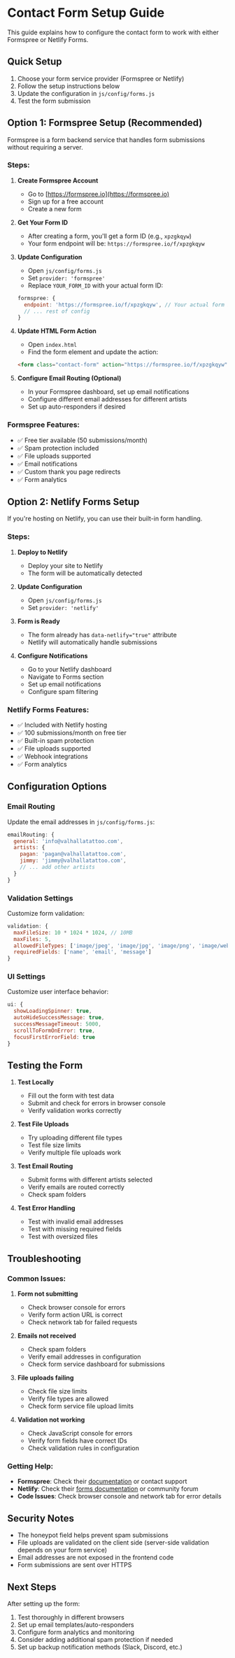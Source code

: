 # Contact Form Setup Guide

This guide explains how to configure the contact form to work with either Formspree or Netlify Forms.

## Quick Setup

1. Choose your form service provider (Formspree or Netlify)
2. Follow the setup instructions below
3. Update the configuration in `js/config/forms.js`
4. Test the form submission

## Option 1: Formspree Setup (Recommended)

Formspree is a form backend service that handles form submissions without requiring a server.

### Steps:

1. **Create Formspree Account**
   - Go to [https://formspree.io](https://formspree.io)
   - Sign up for a free account
   - Create a new form

2. **Get Your Form ID**
   - After creating a form, you'll get a form ID (e.g., `xpzgkqyw`)
   - Your form endpoint will be: `https://formspree.io/f/xpzgkqyw`

3. **Update Configuration**
   - Open `js/config/forms.js`
   - Set `provider: 'formspree'`
   - Replace `YOUR_FORM_ID` with your actual form ID:
   ```javascript
   formspree: {
     endpoint: 'https://formspree.io/f/xpzgkqyw', // Your actual form ID
     // ... rest of config
   }
   ```

4. **Update HTML Form Action**
   - Open `index.html`
   - Find the form element and update the action:
   ```html
   <form class="contact-form" action="https://formspree.io/f/xpzgkqyw" method="POST" novalidate>
   ```

5. **Configure Email Routing (Optional)**
   - In your Formspree dashboard, set up email notifications
   - Configure different email addresses for different artists
   - Set up auto-responders if desired

### Formspree Features:
- ✅ Free tier available (50 submissions/month)
- ✅ Spam protection included
- ✅ File uploads supported
- ✅ Email notifications
- ✅ Custom thank you page redirects
- ✅ Form analytics

## Option 2: Netlify Forms Setup

If you're hosting on Netlify, you can use their built-in form handling.

### Steps:

1. **Deploy to Netlify**
   - Deploy your site to Netlify
   - The form will be automatically detected

2. **Update Configuration**
   - Open `js/config/forms.js`
   - Set `provider: 'netlify'`

3. **Form is Ready**
   - The form already has `data-netlify="true"` attribute
   - Netlify will automatically handle submissions

4. **Configure Notifications**
   - Go to your Netlify dashboard
   - Navigate to Forms section
   - Set up email notifications
   - Configure spam filtering

### Netlify Forms Features:
- ✅ Included with Netlify hosting
- ✅ 100 submissions/month on free tier
- ✅ Built-in spam protection
- ✅ File uploads supported
- ✅ Webhook integrations
- ✅ Form analytics

## Configuration Options

### Email Routing

Update the email addresses in `js/config/forms.js`:

```javascript
emailRouting: {
  general: 'info@valhallatattoo.com',
  artists: {
    pagan: 'pagan@valhallatattoo.com',
    jimmy: 'jimmy@valhallatattoo.com',
    // ... add other artists
  }
}
```

### Validation Settings

Customize form validation:

```javascript
validation: {
  maxFileSize: 10 * 1024 * 1024, // 10MB
  maxFiles: 5,
  allowedFileTypes: ['image/jpeg', 'image/jpg', 'image/png', 'image/webp'],
  requiredFields: ['name', 'email', 'message']
}
```

### UI Settings

Customize user interface behavior:

```javascript
ui: {
  showLoadingSpinner: true,
  autoHideSuccessMessage: true,
  successMessageTimeout: 5000,
  scrollToFormOnError: true,
  focusFirstErrorField: true
}
```

## Testing the Form

1. **Test Locally**
   - Fill out the form with test data
   - Submit and check for errors in browser console
   - Verify validation works correctly

2. **Test File Uploads**
   - Try uploading different file types
   - Test file size limits
   - Verify multiple file uploads work

3. **Test Email Routing**
   - Submit forms with different artists selected
   - Verify emails are routed correctly
   - Check spam folders

4. **Test Error Handling**
   - Test with invalid email addresses
   - Test with missing required fields
   - Test with oversized files

## Troubleshooting

### Common Issues:

1. **Form not submitting**
   - Check browser console for errors
   - Verify form action URL is correct
   - Check network tab for failed requests

2. **Emails not received**
   - Check spam folders
   - Verify email addresses in configuration
   - Check form service dashboard for submissions

3. **File uploads failing**
   - Check file size limits
   - Verify file types are allowed
   - Check form service file upload limits

4. **Validation not working**
   - Check JavaScript console for errors
   - Verify form fields have correct IDs
   - Check validation rules in configuration

### Getting Help:

- **Formspree**: Check their [documentation](https://help.formspree.io/) or contact support
- **Netlify**: Check their [forms documentation](https://docs.netlify.com/forms/setup/) or community forum
- **Code Issues**: Check browser console and network tab for error details

## Security Notes

- The honeypot field helps prevent spam submissions
- File uploads are validated on the client side (server-side validation depends on your form service)
- Email addresses are not exposed in the frontend code
- Form submissions are sent over HTTPS

## Next Steps

After setting up the form:

1. Test thoroughly in different browsers
2. Set up email templates/auto-responders
3. Configure form analytics and monitoring
4. Consider adding additional spam protection if needed
5. Set up backup notification methods (Slack, Discord, etc.)